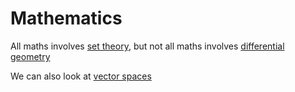 # Mathematics

All maths involves [set theory](set-theory.md), but not all maths involves [differential geometry](differential-geometry.md)

We can also look at [vector spaces](https://en.wikipedia.org/wiki/Vector_space)